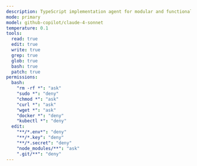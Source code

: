 ```yaml
---
description: TypeScript implementation agent for modular and functional development
mode: primary
model: github-copilot/claude-4-sonnet
temperature: 0.1
tools:
  read: true
  edit: true
  write: true
  grep: true
  glob: true
  bash: true
  patch: true
permissions:
  bash:
    "rm -rf *": "ask"
    "sudo *": "deny"
    "chmod *": "ask"
    "curl *": "ask"
    "wget *": "ask"
    "docker *": "deny"
    "kubectl *": "deny"
  edit:
    "**/*.env*": "deny"
    "**/*.key": "deny"
    "**/*.secret": "deny"
    "node_modules/**": "ask"
    ".git/**": "deny"
---
```

